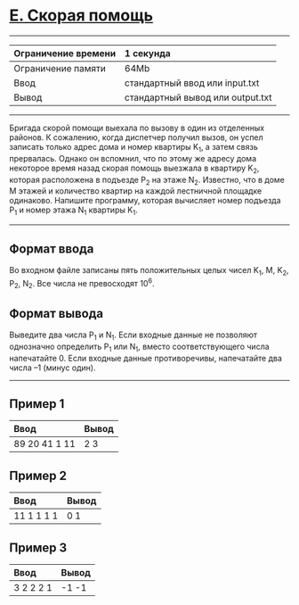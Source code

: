 # [E. Скорая помощь](https://contest.yandex.ru/contest/27393/problems/E/)

---
| Ограничение времени | 1 секунда |
| :--- |:--- |
| Ограничение памяти | 64Mb |
| Ввод | стандартный ввод или input.txt |
| Вывод | стандартный вывод или output.txt |
---

Бригада скорой помощи выехала по вызову в один из отделенных районов. К сожалению, когда диспетчер получил вызов, он успел записать только адрес дома и номер квартиры K<sub>1</sub>, а затем связь прервалась. Однако он вспомнил, что по этому же адресу дома некоторое время назад скорая помощь выезжала в квартиру K<sub>2</sub>, которая расположена в подъезде P<sub>2</sub> на этаже N<sub>2</sub>. Известно, что в доме M этажей и количество квартир на каждой лестничной площадке одинаково. Напишите программу, которая вычисляет номер подъезда P<sub>1</sub> и номер этажа N<sub>1</sub> квартиры K<sub>1</sub>.

---
## Формат ввода
Во входном файле записаны пять положительных целых чисел K<sub>1</sub>, M, K<sub>2</sub>, P<sub>2</sub>, N<sub>2</sub>. Все числа не превосходят 10<sup>6</sup>.

## Формат вывода
Выведите два числа P<sub>1</sub> и N<sub>1</sub>. Если входные данные не позволяют однозначно определить P<sub>1</sub> или N<sub>1</sub>, вместо соответствующего числа напечатайте 0. Если входные данные противоречивы, напечатайте два числа –1 (минус один).

---
## Пример 1

| Ввод | Вывод |
| :--- | :--- |
| 89 20 41 1 11 | 2 3 |

## Пример 2

| Ввод | Вывод |
| :--- | :--- |
| 11 1 1 1 1 | 0 1 |

## Пример 3

| Ввод | Вывод |
| :--- | :--- |
| 3 2 2 2 1 | -1 -1 |
